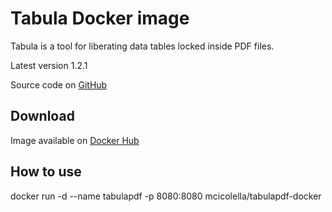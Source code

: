 # Tabula Docker image

Tabula is a tool for liberating data tables locked inside PDF files.

Latest version 1.2.1

Source code on [GitHub](https://github.com/tabulapdf/tabula)

## Download

Image available on [Docker Hub](https://hub.docker.com/repository/docker/mcicolella/tabulapdf-docker)

## How to use

docker run -d --name tabulapdf -p 8080:8080 mcicolella/tabulapdf-docker

